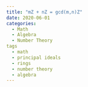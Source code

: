 ```yaml
---
title: "mZ + nZ = gcd(m,n)Z"
date: 2020-06-01
categories:
  - Math
  - Algebra
  - Number Theory
tags
  - math
  - principal ideals
  - rings
  - number theory
  - algebra
---
```

